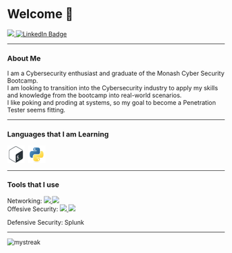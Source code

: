 # Welcome :wave:

<div id="badges">
  <a href="https://tryhackme.com/p/Swankypants/">
    <img src="https://img.shields.io/badge/TryHackMe-0E4D92?style=flat&logo=TryHackMe"/>
  </a>
  <a href="https://www.linkedin.com/in/ben-tonissen-mcgrath-22bb4a5b/">
    <img src="https://img.shields.io/badge/LinkedIn-blue?style=flat&logo=linkedin&logoColor=white" alt="LinkedIn Badge"/>
  </a>
</div>

---
    
### About Me

I am a Cybersecurity enthusiast and graduate of the Monash Cyber Security Bootcamp. <br>
I am looking to transition into the Cybersecurity industry to apply my skills and knowledge from the bootcamp into real-world scenarios. <br>
I like poking and proding at systems, so my goal to become a Penetration Tester seems fitting. <br>

---

### Languages that I am Learning
<div>
  <img src="https://github.com/devicons/devicon/blob/master/icons/bash/bash-original.svg" title="Bash" alt="Bash" width="40" height="40"/>&nbsp;
  <img src="https://github.com/devicons/devicon/blob/master/icons/python/python-original.svg" title="Bash" alt="Bash" width="40" height="40"/>&nbsp;
</div>

---

### Tools that I use

<div id="badges">  
  Networking:
  <a href="">
    <img src="https://img.shields.io/badge/Nmap-27AE60?style=flat" />
  </a>
  <a href="">
    <img src="https://img.shields.io/badge/Zenmap-2980B9?style=flat" />
  </a>
</div>

<div id="badges">
  Offesive Security:
  <a href="">
    <img src="https://img.shields.io/badge/Metasploit-9B59B6?style=flat" />
  </a>
  <a href="">
    <img src="https://img.shields.io/badge/Burpsuite-1ABC9C?style=flat" />
  </a>
</div>

Defensive Security: Splunk

---

<img src="https://github-readme-streak-stats.herokuapp.com/?user=SwankyCS&theme=prussian" alt="mystreak"/>


